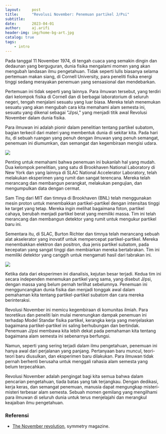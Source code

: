 ```yaml
---
layout:     post
title:      "Revolusi November: Penemuan partikel J/Psi"
subtitle:   
date:       2023-04-01
author:     aj.arifi
header-img: img/home-bg-art.jpg
catalog: true
tags:
    - intro
---
```


Pada tanggal 11 November 1974, di tengah cuaca yang semakin dingin dan dedaunan yang berguguran, 
dunia fisika mengalami momen yang akan mengubah landasan ilmu pengetahuan. 
Tidak seperti lulls biasanya selama pertemuan makan siang, di Cornell University, 
para peneliti fisika energi tinggi sedang merayakan penemuan yang sensasional dan mendebarkan.

Pertemuan ini tidak seperti yang lainnya. Para ilmuwan tersebut, yang terdiri dari
kelompok fisika di Cornell dan di berbagai laboratorium di seluruh negeri, tengah 
menjalani sesuatu yang luar biasa. Mereka telah menemukan sesuatu yang akan mengubah 
cara kita memahami alam semesta ini, sesuatu yang dikenal sebagai "J/psi," 
yang menjadi titik awal Revolusi November dalam dunia fisika.

Para ilmuwan ini adalah pionir dalam penelitian tentang partikel subatom, bagian 
terkecil dari materi yang membentuk dunia di sekitar kita. Pada hari itu, di sebuah 
ruangan yang penuh dengan ilmuwan yang penuh semangat, penemuan ini diumumkan, 
dan semangat dan kegembiraan mengisi udara.

![](https://www.symmetrymagazine.org/sites/default/files/styles/2015_hero/public/images/standard/November-Revolution_final2.jpg?itok=CfTwj2ad)

Penting untuk memahami bahwa penemuan ini bukanlah hal yang mudah. Dua kelompok penelitian, 
yang satu di Brookhaven National Laboratory di New York dan yang lainnya di SLAC National Accelerator Laboratory, 
telah melakukan eksperimen yang rumit dan sangat terencana. Mereka telah merancang dan membangun perangkat, 
melakukan pengujian, dan mengumpulkan data dengan cermat.

Sam Ting dari MIT dan timnya di Brookhaven (BNL) telah menggunakan mesin proton untuk menembakkan 
partikel-partikel dengan intensitas tinggi ke target yang tetap. Mereka ingin melihat bagaimana foton, 
partikel cahaya, berubah menjadi partikel berat yang memiliki massa. Tim ini telah merancang dan 
membangun detektor yang rumit untuk mengukur partikel baru ini.

Sementara itu, di SLAC, Burton Richter dan timnya telah merancang sebuah alat akselerator yang 
inovatif untuk mempercepat partikel-partikel. Mereka menembakkan elektron dan positron, 
dua jenis partikel subatom, pada kecepatan yang sangat tinggi dan membiarkan mereka bertabrakan. 
Tim ini memiliki detektor yang canggih untuk mengamati hasil dari tabrakan ini.

![](https://science.osti.gov/-/media/hep/images/usa-map-doe.jpg?w=550&h=336&as=1&hash=040C89BF16E361DF40B2070FABE202EED2B1761DA385E2B60DCDDDB1121D9F40)

Ketika data dari eksperimen ini dianalisis, kejutan besar terjadi. Kedua tim ini secara 
independen menemukan partikel yang sama, yang disebut J/psi, dengan massa yang belum pernah terlihat sebelumnya. 
Penemuan ini mengguncangkan dunia fisika dan menjadi tonggak awal dalam pemahaman 
kita tentang partikel-partikel subatom dan cara mereka berinteraksi.

Revolusi November ini memicu kegembiraan di komunitas ilmiah. Para teoretikus dan peneliti 
lain mulai merenungkan dampak penemuan ini terhadap Model Standar fisika partikel, 
kerangka kerja yang menjelaskan bagaimana partikel-partikel ini saling berhubungan dan bertindak. 
Penemuan J/psi membawa kita lebih dekat pada pemahaman kita tentang bagaimana alam semesta ini sebenarnya berfungsi.

Namun, seperti yang sering terjadi dalam ilmu pengetahuan, penemuan ini hanya awal dari 
perjalanan yang panjang. Pertanyaan baru muncul, teori-teori baru diusulkan, dan eksperimen baru dilakukan. 
Para ilmuwan tidak pernah berhenti berusaha untuk menggali rahasia alam semesta yang belum terpecahkan.

Revolusi November adalah pengingat bagi kita semua bahwa dalam pencarian pengetahuan, tiada batas yang tak terjangkau. 
Dengan dedikasi, kerja keras, dan semangat penemuan, manusia dapat mengungkap misteri-misteri terbesar alam semesta. 
Sebuah momen gemilang yang mengilhami para ilmuwan di seluruh dunia untuk terus menjelajahi dan merangkul keajaiban ilmu pengetahuan.


### Referensi

* [The November revolution](https://www.symmetrymagazine.org/article/november-2014/the-november-revolution?language_content_entity=und), symmetry magazine.
